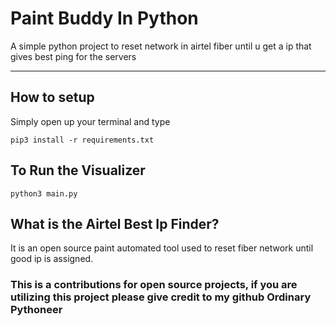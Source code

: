 # Paint Buddy In Python

A simple python project to reset network in airtel fiber until u get a ip that gives best ping for the servers

---

## How to setup

Simply open up your terminal and type

```
pip3 install -r requirements.txt
```

## To Run the Visualizer

```
python3 main.py
```

## What is the Airtel Best Ip Finder?

It is an open source paint automated tool used to reset fiber network until good ip is assigned.


### This is a contributions for open source projects, if you are utilizing this project please give credit to my github Ordinary Pythoneer

